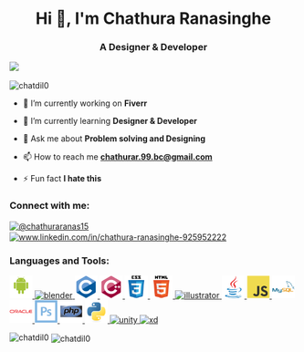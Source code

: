<h1 align="center">Hi 👋, I'm Chathura Ranasinghe</h1>
<h3 align="center">A Designer & Developer</h3>

<img src = "https://lh3.googleusercontent.com/t2NIRUNYmZCYJlBZ8DFH0iaK-wzDK76rqMix2jPTBbnnJShlbePPQ38FL0BWBy8LHCOavawCvv9X8ObD9w0sAefIZbZwtZy4grAoIYyjAei3NHRNcTNQikyPGkM1KJy-h5EmSkbUDzWFpwlY5ksQl08_GnP-oUmmWNVcjdryGFNuUBQG4VnEb36ogO1Y2EyKpG5IRiKshgNeTtBZLPamC1KFRRPL3TmqRB5EVdiTzu_yxfXlTy7iXxJIkeXAfGOYxZVI2W9OSm7jNVHF6b-dm5RQxIQWWpl7p6TVrB-Di9myivL5srcDGt82SMh425JX6tikz6lFhEj8rh-EoWzXXNFlfdAuOaCOJGTL1NCdDojcQQfcyS9zPa3jHyPp7i5PD8Y0NO_j61DC1VSPHrlz2LKc1oWKcqLUr8mSz6JuOsvrwmwACG167oI4OipYjFNBYstQNRCvn6ReAlBzTNiEKUup9WkcRQLtWvmGQ3aGTrAXzo2ZfFybs4Eufhi9yakHtKOSQAAcXXaBS9sxezx_631EaXdxKyWtxeMh7LzA_mQTQOeO_waPP7wKE2YuwDxxrik3uhiVXqz63EE_D_xD4dkySTT0ALRh9FAANbGUMcVudPvIb-Zi_cmyIiaFP32hdFgM_g_m_KC-8L1rNCYLZxkugT7NUrQUlRapKQ_suESvmvpfyNxkgyW3pPjXnp5epYcgpNVjskM_Kz6lL_QgbuA=w1440-h611-no?authuser=0">

<p align="left"> <img src="https://komarev.com/ghpvc/?username=chatdil0&label=Profile%20views&color=0e75b6&style=flat" alt="chatdil0" /> </p>

- 🔭 I’m currently working on **Fiverr**

- 🌱 I’m currently learning **Designer & Developer**

- 💬 Ask me about **Problem solving and Designing**

- 📫 How to reach me **chathurar.99.bc@gmail.com**

- ⚡ Fun fact **I hate this**

<h3 align="left">Connect with me:</h3>
<p align="left">
<a href="https://twitter.com/@chathuraranas15" target="blank"><img align="center" src="https://raw.githubusercontent.com/rahuldkjain/github-profile-readme-generator/master/src/images/icons/Social/twitter.svg" alt="@chathuraranas15" height="30" width="40" /></a>
<a href="https://linkedin.com/in/www.linkedin.com/in/chathura-ranasinghe-925952222" target="blank"><img align="center" src="https://raw.githubusercontent.com/rahuldkjain/github-profile-readme-generator/master/src/images/icons/Social/linked-in-alt.svg" alt="www.linkedin.com/in/chathura-ranasinghe-925952222" height="30" width="40" /></a>
</p>

<h3 align="left">Languages and Tools:</h3>
<p align="left"> <a href="https://developer.android.com" target="_blank" rel="noreferrer"> <img src="https://raw.githubusercontent.com/devicons/devicon/master/icons/android/android-original-wordmark.svg" alt="android" width="40" height="40"/> </a> <a href="https://www.blender.org/" target="_blank" rel="noreferrer"> <img src="https://download.blender.org/branding/community/blender_community_badge_white.svg" alt="blender" width="40" height="40"/> </a> <a href="https://www.cprogramming.com/" target="_blank" rel="noreferrer"> <img src="https://raw.githubusercontent.com/devicons/devicon/master/icons/c/c-original.svg" alt="c" width="40" height="40"/> </a> <a href="https://www.w3schools.com/cpp/" target="_blank" rel="noreferrer"> <img src="https://raw.githubusercontent.com/devicons/devicon/master/icons/cplusplus/cplusplus-original.svg" alt="cplusplus" width="40" height="40"/> </a> <a href="https://www.w3schools.com/css/" target="_blank" rel="noreferrer"> <img src="https://raw.githubusercontent.com/devicons/devicon/master/icons/css3/css3-original-wordmark.svg" alt="css3" width="40" height="40"/> </a> <a href="https://www.w3.org/html/" target="_blank" rel="noreferrer"> <img src="https://raw.githubusercontent.com/devicons/devicon/master/icons/html5/html5-original-wordmark.svg" alt="html5" width="40" height="40"/> </a> <a href="https://www.adobe.com/in/products/illustrator.html" target="_blank" rel="noreferrer"> <img src="https://www.vectorlogo.zone/logos/adobe_illustrator/adobe_illustrator-icon.svg" alt="illustrator" width="40" height="40"/> </a> <a href="https://www.java.com" target="_blank" rel="noreferrer"> <img src="https://raw.githubusercontent.com/devicons/devicon/master/icons/java/java-original.svg" alt="java" width="40" height="40"/> </a> <a href="https://developer.mozilla.org/en-US/docs/Web/JavaScript" target="_blank" rel="noreferrer"> <img src="https://raw.githubusercontent.com/devicons/devicon/master/icons/javascript/javascript-original.svg" alt="javascript" width="40" height="40"/> </a> <a href="https://www.mysql.com/" target="_blank" rel="noreferrer"> <img src="https://raw.githubusercontent.com/devicons/devicon/master/icons/mysql/mysql-original-wordmark.svg" alt="mysql" width="40" height="40"/> </a> <a href="https://www.oracle.com/" target="_blank" rel="noreferrer"> <img src="https://raw.githubusercontent.com/devicons/devicon/master/icons/oracle/oracle-original.svg" alt="oracle" width="40" height="40"/> </a> <a href="https://www.photoshop.com/en" target="_blank" rel="noreferrer"> <img src="https://raw.githubusercontent.com/devicons/devicon/master/icons/photoshop/photoshop-line.svg" alt="photoshop" width="40" height="40"/> </a> <a href="https://www.php.net" target="_blank" rel="noreferrer"> <img src="https://raw.githubusercontent.com/devicons/devicon/master/icons/php/php-original.svg" alt="php" width="40" height="40"/> </a> <a href="https://www.python.org" target="_blank" rel="noreferrer"> <img src="https://raw.githubusercontent.com/devicons/devicon/master/icons/python/python-original.svg" alt="python" width="40" height="40"/> </a> <a href="https://unity.com/" target="_blank" rel="noreferrer"> <img src="https://www.vectorlogo.zone/logos/unity3d/unity3d-icon.svg" alt="unity" width="40" height="40"/> </a> <a href="https://www.adobe.com/products/xd.html" target="_blank" rel="noreferrer"> <img src="https://cdn.worldvectorlogo.com/logos/adobe-xd.svg" alt="xd" width="40" height="40"/> </a> </p>

<p><img align="left" src="https://github-readme-stats.vercel.app/api/top-langs?username=chatdil0&show_icons=true&locale=en&layout=compact" alt="chatdil0" /></p>

<p>&nbsp;<img align="center" src="https://github-readme-stats.vercel.app/api?username=chatdil0&show_icons=true&locale=en" alt="chatdil0" /></p>
